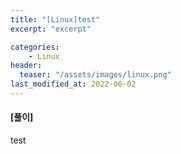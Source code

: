 ```yaml
---
title: "[Linux]test"
excerpt: "excerpt"

categories:
    - Linux
header:
  teaser: "/assets/images/linux.png"
last_modified_at: 2022-06-02
---
```



#### [풀이]

test

